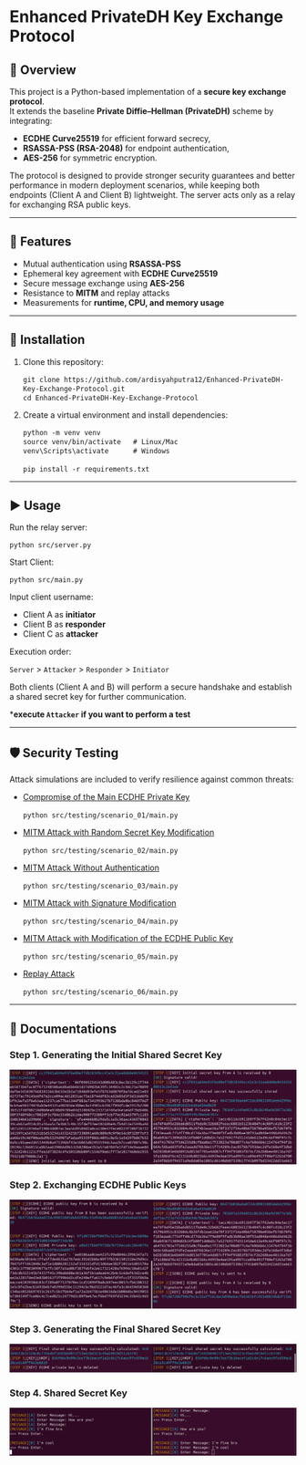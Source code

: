 # Enhanced PrivateDH Key Exchange Protocol


## 📌 Overview
This project is a Python-based implementation of a **secure key exchange protocol**.  
It extends the baseline **Private Diffie–Hellman (PrivateDH)** scheme by integrating:
- **ECDHE Curve25519** for efficient forward secrecy,
- **RSASSA-PSS (RSA-2048)** for endpoint authentication,
- **AES-256** for symmetric encryption.

The protocol is designed to provide stronger security guarantees and better performance in modern deployment scenarios, while keeping both endpoints (Client A and Client B) lightweight. The server acts only as a relay for exchanging RSA public keys.

---

## 🚀 Features
- Mutual authentication using **RSASSA-PSS**  
- Ephemeral key agreement with **ECDHE Curve25519**  
- Secure message exchange using **AES-256**  
- Resistance to **MITM** and replay attacks  
- Measurements for **runtime, CPU, and memory usage**

---

## 🔧 Installation
1. Clone this repository:
    ```
    git clone https://github.com/ardisyahputra12/Enhanced-PrivateDH-Key-Exchange-Protocol.git
    cd Enhanced-PrivateDH-Key-Exchange-Protocol
    ```
2. Create a virtual environment and install dependencies:
    ```
    python -m venv venv
    source venv/bin/activate   # Linux/Mac
    venv\Scripts\activate      # Windows
    
    pip install -r requirements.txt
    ```

---

## ▶️ Usage
Run the relay server:

    python src/server.py

Start Client:

    python src/main.py

Input client username: 
- Client A as **initiator**
- Client B as **responder**
- Client C as **attacker**

Execution order:

`Server` > `Attacker` > `Responder` > `Initiator`

Both clients (Client A and B) will perform a secure handshake and establish a shared secret key for further communication.

***execute `Attacker` if you want to perform a test**

---

## 🛡️ Security Testing
Attack simulations are included to verify resilience against common threats:

- [Compromise of the Main ECDHE Private Key](/src/testing/scenario_01)

    `python src/testing/scenario_01/main.py`

- [MITM Attack with Random Secret Key Modification](/src/testing/scenario_02)

    `python src/testing/scenario_02/main.py`

- [MITM Attack Without Authentication](/src/testing/scenario_03)

    `python src/testing/scenario_03/main.py`

- [MITM Attack with Signature Modification](/src/testing/scenario_04)

    `python src/testing/scenario_04/main.py`

- [MITM Attack with Modification of the ECDHE Public Key](/src/testing/scenario_05)

    `python src/testing/scenario_05/main.py`

- [Replay Attack](/src/testing/scenario_06)

    `python src/testing/scenario_06/main.py`

---

## 📖 Documentations

### Step 1. Generating the Initial Shared Secret Key

![Step 1](/docs/step-1.png)

### Step 2. Exchanging ECDHE Public Keys

![Step 2](/docs/step-2.png)

### Step 3. Generating the Final Shared Secret Key

![Step 3](/docs/step-3.png)

### Step 4. Shared Secret Key

![Step 4](/docs/step-4.png)

